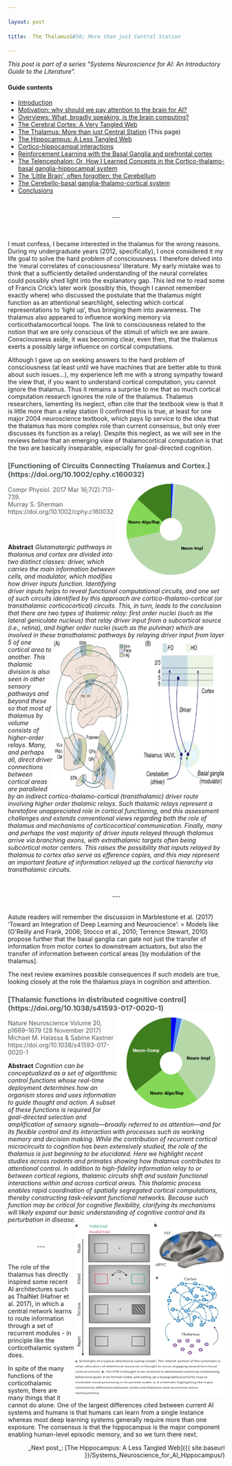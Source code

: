 ```yaml
---

layout: post

title:  The Thalamus&#58; More than just Central Station 

---
```


_This post is part of a series "Systems Neuroscience for AI: An Introductory Guide to the Literature"._

#### Guide contents
* [Introduction]()
* [Motivation: why should we pay attention to the brain for AI?]()
* [Overviews: What, broadly speaking, is the brain computing?]() 
* [The Cerebral Cortex: A Very Tangled Web]()
* [The Thalamus: More than just Central Station]() (This page)
* [The Hippocampus: A Less Tangled Web]()
* [Cortico-hippocampal interactions]()
* [Reinforcement Learning with the Basal Ganglia and prefrontal cortex]()
* [The Telencephalon: Or, How I Learned Concepts in the Cortico-thalamo-basal ganglia-hippocampal system]()
* [The ‘Little Brain’, often forgotten: the Cerebellum]()
* [The Cerebello-basal ganglia-thalamo-cortical system]()
* [Conclusions]()

<br>
<p markdown='1' style="text-align:center">---</p>
<br>

I must confess, I became interested in the thalamus for the wrong reasons. During my undergraduate years (2012, specifically), I once considered it my life goal to solve the hard problem of consciousness. I therefore delved into the ‘neural correlates of consciousness’ literature. My early mistake was to think that a sufficiently detailed understanding of the neural correlates could possibly shed light into the explanatory gap. This led me to read some  of Francis Crick’s later work (possibly this, though I cannot remember exactly where) who discussed the postulate that the thalamus might function as an attentional searchlight, selecting which cortical representations to ‘light up’, thus bringing them into awareness. The thalamus also appeared to influence working memory via corticothalamocortical loops. The link to consciousness related to the notion that we are only conscious of the stimuli of which we are aware. Consciousness aside, it was becoming clear, even then, that the thalamus exerts a possibly large influence on cortical computations. 

Although I gave up on seeking answers to the hard problem of consciousness (at least until we have machines that are better able to think about such issues…), my experience left me with a strong sympathy toward the view that, if you want to understand cortical computation, you cannot ignore the thalamus. Thus it remains a surprise to me that so much cortical computation research ignores the role of the thalamus. Thalamus researchers, lamenting its neglect, often cite that the textbook view is that it is little more than a relay station (I confirmed this is true, at least for one major 2004 neuroscience textbook, which pays lip service to the idea that the thalamus has more complex role than current consensus, but only ever discusses its function as a relay). Despite this neglect, as we will see in the reviews below that an emerging view of thalamocortical computation is that the two are basically inseparable, especially for goal-directed cognition. 

<h3 markdown='1' style="color:#515A5A">
[Functioning of Circuits Connecting Thalamus and Cortex.](https://doi.org/10.1002/cphy.c160032)
<img align="right" width="250" height="235" src="../images/sysneuroai_images/sherman2017.png"    >
</h3>
<p markdown='1' style="color:#515A5A">
Compr Physiol. 2017 Mar 16;7(2):713-739.<br>
Murray S. Sherman <br>
https://doi.org/10.1002/cphy.c160032 <br>
<br>
<br>
<br>


**Abstract**
_Glutamatergic pathways in thalamus and cortex are divided into two distinct classes: driver, which carries the main information between cells, and modulator, which modifies how driver inputs function. Identifying driver inputs helps to reveal functional computational circuits, and one set of such circuits identified by this approach are cortico-thalamo-cortical (or transthalamic corticocortical) circuits. This, in turn, leads to the conclusion that there are two types of thalamic relay: first order nuclei (such as the lateral geniculate nucleus) that relay driver input from a subcortical source (i.e., retina), and higher order nuclei (such as the pulvinar) which are involved in these transthalamic pathways_
 <img align="right" width="400" height="350" src="../images/sysneuroai_images/sherman_pic.png"> 
_by relaying driver input from layer 5 of one cortical area to another. This thalamic division is also seen in other sensory pathways and beyond these so that most of thalamus by volume consists of higher-order relays. Many, and perhaps all, direct driver connections between cortical areas are paralleled by an indirect cortico-thalamo-cortical (transthalamic) driver route involving higher order thalamic relays. Such thalamic relays represent a heretofore unappreciated role in cortical functioning, and this assessment challenges and extends conventional views regarding both the role of thalamus and mechanisms of corticocortical communication. Finally, many and perhaps the vast majority of driver inputs relayed through thalamus arrive via branching axons, with extrathalamic targets often being subcortical motor centers. This raises the possibility that inputs relayed by thalamus to cortex also serve as efference copies, and this may represent an important feature of information relayed up the cortical hierarchy via transthalamic circuits._ </p>

<br>
<p markdown='1' style="text-align:center">---</p>
<br>
Astute readers will remember the discussion in Marblestone et al. (2017) ‘Toward an Integration of Deep Learning and Neuroscience’:
> Models like (O'Reilly and Frank, 2006; Stocco et al., 2010; Terrence Stewart, 2010) propose further that the basal ganglia can gate not just the transfer of information from motor cortex to downstream actuators, but also the transfer of information between cortical areas [by modulation of the thalamus]. 

The next review examines possible consequences if such models are true, looking closely at the role the thalamus plays in cognition and attention. 
<h3 markdown='1' style="color:#515A5A">
[Thalamic functions in distributed cognitive control](https://doi.org/10.1038/s41593-017-0020-1)<img align="right" width="250" height="235" src="../images/sysneuroai_images/halassa.png">
</h3>
<p markdown='1' style="color:#515A5A">
Nature Neuroscience Volume 20, p1669–1679 (28 November 2017)<br>
Michael M. Halassa & Sabine Kastner <br>
https://doi.org/10.1038/s41593-017-0020-1 <br>

**Abstract**
_Cognition can be conceptualized as a set of algorithmic control functions whose real-time deployment determines how an organism stores and uses information to guide thought and action. A subset of these functions is required for goal-directed selection and amplification of sensory signals—broadly referred to as attention—and for its flexible control and its interaction with processes such as working memory and decision making. While the contribution of recurrent cortical microcircuits to cognition has been extensively studied, the role of the thalamus is just beginning to be elucidated. Here we highlight recent studies across rodents and primates showing how thalamus contributes to attentional control. In addition to high-fidelity information relay to or between cortical regions, thalamic circuits shift and sustain functional interactions within and across cortical areas. This thalamic process enables rapid coordination of spatially segregated cortical computations, thereby constructing task-relevant functional networks. Because such function may be critical for cognitive flexibility, clarifying its mechanisms will likely expand our basic understanding of cognitive control and its perturbation in disease._ <img align="right" width="350" height="400" src="../images/sysneuroai_images/halassa_pic.png">
</p>
<br>
<p markdown='1' style="text-align:center">---</p>
<br>
The role of the thalamus has directly inspired some recent AI architectures such as ThalNet (Hafner et al. 2017), in which a central network learns to route information through a set of recurrent modules - in principle like the corticothalamic system does. 

In spite of the many functions of the corticothalamic system, there are many things that it cannot do alone. One of the largest differences cited between current AI systems and humans is that humans can learn from a single instance whereas most deep learning systems generally require more than one exposure. The consensus is that the hippocampus is the major component enabling human-level episodic memory, and so we turn there next. 

<p markdown='1' style="text-align:right">_Next post_: [The Hippocampus: A Less Tangled Web]({{ site.baseurl }}/Systems_Neuroscience_for_AI_Hippocampus/)</p>
